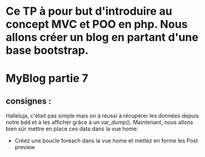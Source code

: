 # Ce TP à pour but d'introduire au concept MVC et POO en php. Nous allons créer un blog en partant d'une base bootstrap.

# MyBlog partie 7
## consignes : 
Halleluja, c'était pas simple mais on à réussi à récupérer les données depuis notre bdd et à les afficher grâce à un var_dump().
Maintenant, nous allons bien sûr mettre en place ces data dans la vue home.
- Créez une boucle foreach dans la vue home et mettez en forme les Post preview

